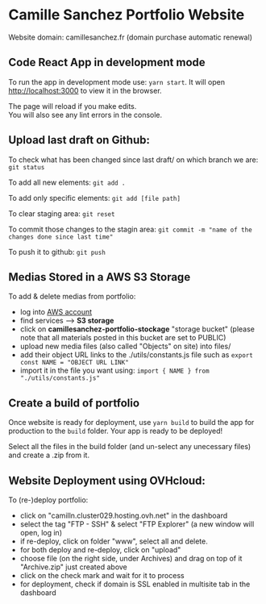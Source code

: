# Camille Sanchez Portfolio Website

Website domain: camillesanchez.fr (domain purchase automatic renewal)

## Code React App in development mode

To run the app in development mode use: `yarn start`. It will open [http://localhost:3000](http://localhost:3000) to view it in the browser.

The page will reload if you make edits.\
You will also see any lint errors in the console.

## Upload last draft on Github:

To check what has been changed since last draft/ on which branch we are: 
`git status`

To add all new elements: 
`git add .`

To add only specific elements:
`git add [file path]`

To clear staging area:
`git reset`

To commit those changes to the stagin area:
`git commit -m "name of the changes done since last time"`

To push it to github:
`git push`

## Medias Stored in a AWS S3 Storage

To add & delete medias from portfolio: 
- log into [AWS account](https://aws.amazon.com/)
- find services --> <b>S3 storage</b> 
- click on <b>camillesanchez-portfolio-stockage</b> "storage bucket" (please note that all materials posted in this bucket are set to PUBLIC)
- upload new media files (also called "Objects" on site) into files/
- add their object URL links to the ./utils/constants.js file such as `export const NAME = "OBJECT URL LINK"` 
- import it in the file you want using: `import { NAME } from "./utils/constants.js" `

## Create a build of portfolio

Once website is ready for deployment, use `yarn build` to build the app for production to the `build` folder. Your app is ready to be deployed!

Select all the files in the build folder (and un-select any unecessary files) and create a .zip from it.

## Website Deployment using OVHcloud:

To (re-)deploy portfolio:
- click on "camilln.cluster029.hosting.ovh.net" in the dashboard
- select the tag "FTP - SSH" & select "FTP Explorer" (a new window will open, log in)
- if re-deploy, click on folder "www", select all and delete.
- for both deploy and re-deploy, click on "upload"
- choose file (on the right side, under Archives) and drag on top of it "Archive.zip" just created above
- click on the check mark and wait for it to process
- for deployment, check if domain is SSL enabled in multisite tab in the dashboard
